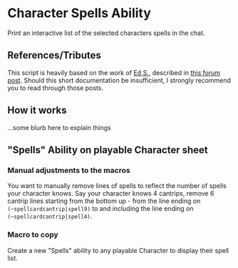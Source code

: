 # Character Spells Ability
Print an interactive list of the selected characters spells in the chat.

## References/Tributes
This script is heavily based on the work of [Ed S.](https://app.roll20.net/users/772714), described in [this forum post](https://app.roll20.net/forum/permalink/5629364/). Should this short documentation be insufficient, I strongly recommend you to read through those posts.

## How it works
...some blurb here to explain things

## "Spells" Ability on playable Character sheet

### Manual adjustments to the macros
You want to manually remove lines of spells to reflect the number of spells your character knows. Say your character knows 4 cantrips, remove 6 cantrip lines starting from the bottom up - from the line ending on `(~spellcardcantrip|spell9)` to and including the line ending on `(~spellcardcantrip|spell4)`.

### Macro to copy
Create a new "Spells" ability to any playable Character to display their spell list. 
